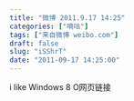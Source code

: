 ```yaml
---
title: "微博 2011.9.17 14:25"
categories: ["嘀咕"]
tags: ["来自微博 weibo.com"]
draft: false
slug: "iSShrT"
date: "2011-09-17 14:25:00"
---
```


<p>i like Windows 8 O网页链接 ​​​​</p>

